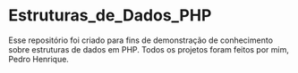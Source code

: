 # Estruturas_de_Dados_PHP

Esse repositório foi criado para fins de demonstração de conhecimento sobre estruturas de dados em PHP.
Todos os projetos foram feitos por mim, Pedro Henrique.
